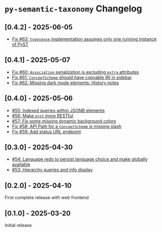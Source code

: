 # `py-semantic-taxonomy` Changelog

## [0.4.2] - 2025-06-05

* [Fix #63: `typesense` implementation assumes only one running instance of PyST](https://github.com/cauldron/py-semantic-taxonomy/issues/63)

## [0.4.1] - 2025-05-07

* [Fix #60: `Association` serialization is excluding `extra` attributes](https://github.com/cauldron/py-semantic-taxonomy/issues/60)
* [Fix #61: `ConceptScheme` should have copyable IRI in sidebar](https://github.com/cauldron/py-semantic-taxonomy/issues/61)
* [Fix #62: Missing dark mode elements: History notes](https://github.com/cauldron/py-semantic-taxonomy/issues/62)

## [0.4.0] - 2025-05-06

* [#55: Indexed queries within JSONB elements](https://github.com/cauldron/py-semantic-taxonomy/pull/55)
* [#56: Make `pyst` more RESTful](https://github.com/cauldron/py-semantic-taxonomy/pull/56)
* [#57: Fix some missing dynamic background colors](https://github.com/cauldron/py-semantic-taxonomy/pull/57)
* [Fix #58: API Path for a `ConceptScheme` is missing slash](https://github.com/cauldron/py-semantic-taxonomy/issues/58)
* [Fix #59: Add status URL endpoint](https://github.com/cauldron/py-semantic-taxonomy/issues/59)

## [0.3.0] - 2025-04-30

* [#54: Language redo to persist language choice and make globally available](https://github.com/cauldron/py-semantic-taxonomy/pull/54)
* [#53: Hierarchy queries and info display](https://github.com/cauldron/py-semantic-taxonomy/pull/53)

## [0.2.0] - 2025-04-10

First complete release with web frontend

## [0.1.0] - 2025-03-20

Initial release
